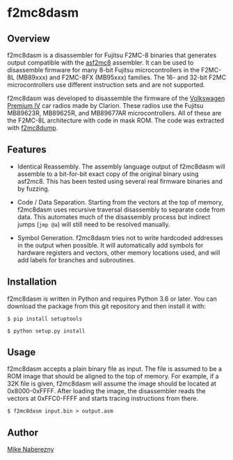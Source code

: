 # f2mc8dasm

## Overview

f2mc8dasm is a disassembler for Fujitsu F2MC-8 binaries that generates output
compatible with the [asf2mc8](http://shop-pdp.net/ashtml/asf2mc.htm)
assembler.  It can be used to disassemble firmware for many 8-bit Fujitsu
microcontrollers in the F2MC-8L (MB89xxx) and F2MC-8FX (MB95xxx) families.  The
16- and 32-bit F2MC microcontrollers use different instruction sets and
are not supported.

f2mc8dasm was developed to disassemble the firmware of the [Volkswagen Premium IV](https://github.com/mnaberez/vwradio) car radios made by Clarion.  These radios use the Fujitsu MB89623R, MB89625R, and MB89677AR microcontrollers.  All of these are the F2MC-8L
architecture with code in mask ROM.  The code was extracted with [f2mc8dump](https://github.com/mnaberez/f2mc8dump).

## Features

 - Identical Reassembly.  The assembly language output of f2mc8dasm will
   assemble to a bit-for-bit exact copy of the original binary using
   asf2mc8.  This has been tested using several real firmware binaries and
   by fuzzing.

 - Code / Data Separation.  Starting from the vectors at the top of memory,
   f2mc8dasm uses recursive traversal disassembly to separate code from data.
   This automates much of the disassembly process but indirect jumps (`jmp @a`)
   will still need to be resolved manually.

 - Symbol Generation.  f2mc8dasm tries not to write hardcoded addresses in the
   output when possible.  It will automatically add symbols for hardware
   registers and vectors, other memory locations used, and will add labels for
   branches and subroutines.

## Installation

f2mc8dasm is written in Python and requires Python 3.6 or later.  You can
download the package from this git repository and then install it with:

```
$ pip install setuptools

$ python setup.py install
```

## Usage

f2mc8dasm accepts a plain binary file as input.  The file is assumed to be a
ROM image that should be aligned to the top of memory.  For example, if a
32K file is given, f2mc8dasm will assume the image should be located at
0x8000-0xFFFF.  After loading the image, the disassembler reads the vectors
at 0xFFC0-FFFF and starts tracing instructions from there.

```
$ f2mc8dasm input.bin > output.asm
```

## Author

[Mike Naberezny](https://github.com/mnaberez)
